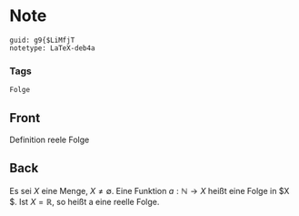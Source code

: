 # Note
```
guid: g9{$LiMfjT
notetype: LaTeX-deb4a
```

### Tags
```
Folge
```

## Front
Definition reele Folge

## Back
Es sei $X$ eine Menge, $X \neq \emptyset$. Eine Funktion $a: \mathbb{N} \rightarrow X$ heißt eine Folge in $X $. Ist $X=\mathbb{R},$ so heißt a eine reelle Folge.
